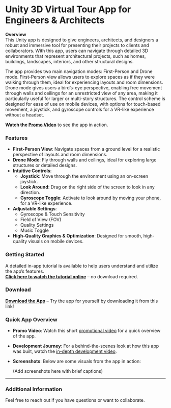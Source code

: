 # Unity 3D Virtual Tour App for Engineers & Architects

**Overview**  
This Unity app is designed to give engineers, architects, and designers a robust and immersive tool for presenting their projects to clients and collaborators. With this app, users can navigate through detailed 3D environments that represent architectural projects, such as homes, buildings, landscapes, interiors, and other structural designs.

The app provides two main navigation modes: First-Person and Drone mode. First-Person view allows users to explore spaces as if they were walking through them, ideal for experiencing layouts and room dimensions. Drone mode gives users a bird’s-eye perspective, enabling free movement through walls and ceilings for an unrestricted view of any area, making it particularly useful for larger or multi-story structures. The control scheme is designed for ease of use on mobile devices, with options for touch-based movement, a joystick, and gyroscope controls for a VR-like experience without a headset.

**Watch the [Promo Video](#)** to see the app in action.

### Features

- **First-Person View**: Navigate spaces from a ground level for a realistic perspective of layouts and room dimensions.
- **Drone Mode**: Fly through walls and ceilings, ideal for exploring large structures or detailed designs.
- **Intuitive Controls**:  
  - **Joystick**: Move through the environment using an on-screen joystick.
  - **Look Around**: Drag on the right side of the screen to look in any direction.
  - **Gyroscope Toggle**: Activate to look around by moving your phone, for a VR-like experience.
- **Adjustable Settings**:
  - Gyroscope & Touch Sensitivity
  - Field of View (FOV)
  - Quality Settings
  - Music Toggle
- **High-Quality Graphics & Optimization**: Designed for smooth, high-quality visuals on mobile devices.

### Getting Started

A detailed in-app tutorial is available to help users understand and utilize the app’s features.  
**[Click here to watch the tutorial online](#)** – no download required.

### Download

**[Download the App](#)** – Try the app for yourself by downloading it from this link!

### Quick App Overview

- **Promo Video**: Watch this short [promotional video](#) for a quick overview of the app.
- **Development Journey**: For a behind-the-scenes look at how this app was built, watch the [in-depth development video](#).
- **Screenshots**: Below are some visuals from the app in action:

  (Add screenshots here with brief captions)

---

### Additional Information

Feel free to reach out if you have questions or want to collaborate. 
